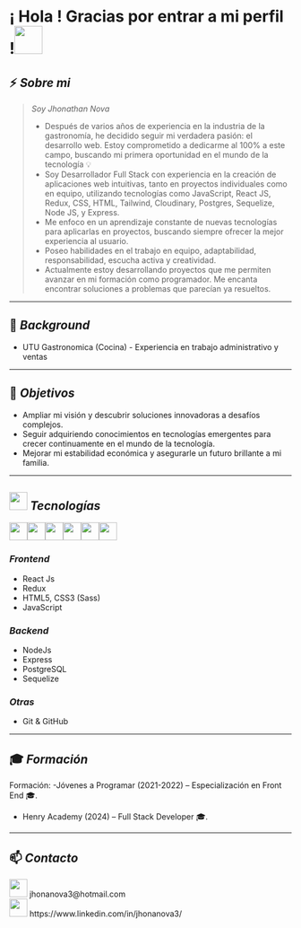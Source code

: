 <h1> ¡ Hola !  Gracias por entrar a mi perfil !<img src = "https://raw.githubusercontent.com/MartinHeinz/MartinHeinz/master/wave.gif" width = 50px> </h1>

## ⚡ *Sobre mi* 
> *Soy Jhonathan Nova*
>  - Después de varios años de experiencia en la industria de la gastronomía, he decidido seguir mi verdadera pasión: el desarrollo web. Estoy comprometido a dedicarme al 100% a este campo, buscando mi primera oportunidad en el mundo de la tecnología 💡
>  - Soy Desarrollador Full Stack con experiencia en la creación de aplicaciones web intuitivas, tanto en proyectos individuales como en equipo, utilizando tecnologías como JavaScript, React JS, Redux, CSS, HTML, Tailwind, Cloudinary, Postgres, Sequelize, Node JS, y Express.
>  - Me enfoco en un aprendizaje constante de nuevas tecnologías para aplicarlas en proyectos, buscando siempre ofrecer la mejor experiencia al usuario.
>  - Poseo habilidades en el trabajo en equipo, adaptabilidad, responsabilidad, escucha activa y creatividad.
>  - Actualmente estoy desarrollando proyectos que me permiten avanzar en mi formación como programador. Me encanta encontrar soluciones a problemas que parecían ya resueltos.


--- 

## 💼 *Background*

- UTU Gastronomica (Cocina)  -  Experiencia en trabajo administrativo y ventas


 --- 
 
 ## 🚀 *Objetivos*


- Ampliar mi visión y descubrir soluciones innovadoras a desafíos complejos.
- Seguir adquiriendo conocimientos en tecnologías emergentes para crecer continuamente en el mundo de la tecnología.
- Mejorar mi estabilidad económica y asegurarle un futuro brillante a mi familia.
 --- 
 
## <img src = "https://media2.giphy.com/media/QssGEmpkyEOhBCb7e1/giphy.gif?cid=ecf05e47a0n3gi1bfqntqmob8g9aid1oyj2wr3ds3mg700bl&rid=giphy.gif" width = 32px>  *Tecnologías*
 <div style="display: flex; align-items: center;">
   <img width ='32px' src ='https://www.twicpics.com/logos/twicpics-integrations/react.svg'> 
 <img width ='32px' src='https://www.twicpics.com/logos/twicpics-integrations/javascript.svg'>
  <img width ='32px' src='https://e7.pngegg.com/pngimages/669/447/png-clipart-redux-react-javascript-freecodecamp-npm-others-miscellaneous-purple-thumbnail.png'>
  <img width ='32px' src='https://w7.pngwing.com/pngs/452/24/png-transparent-js-logo-node-logos-and-brands-icon-thumbnail.png'>
  <img width ='32px' src='https://w7.pngwing.com/pngs/448/730/png-transparent-postgresql-plain-logo-icon.png'>
 <img width ='32px' src='https://w7.pngwing.com/pngs/224/77/png-transparent-website-web-internet-css-style-css3-technology-social-media-logos-i-flat-colorful-icon-thumbnail.png'>
  </div>

  
### *Frontend*  
- React Js
- Redux  
- HTML5, CSS3 (Sass)  
- JavaScript

### *Backend*  
- NodeJs  
- Express  
- PostgreSQL  
- Sequelize

### *Otras*  
- Git & GitHub    


 ---
## 🎓 *Formación*

Formación:
-Jóvenes a Programar (2021-2022) – Especialización en Front End 🎓.
- Henry Academy (2024) – Full Stack Developer 🎓.

 --- 
 
## 📫 *Contacto*
<div>
 <img width ='32px' src ='https://img.shields.io/badge/Gmail-D14836?style=for-the-badge&logo=gmail&logoColor=white'> 
 <span>
  jhonanova3@hotmail.com
 </span>
 </div>
  <div>
 <img width ='32px' src ='https://img.shields.io/badge/LinkedIn-0077B5?style=for-the-badge&logo=linkedin&logoColor=white'> 

  <span>
  https://www.linkedin.com/in/jhonanova3/
 </span>

  
 </div>
